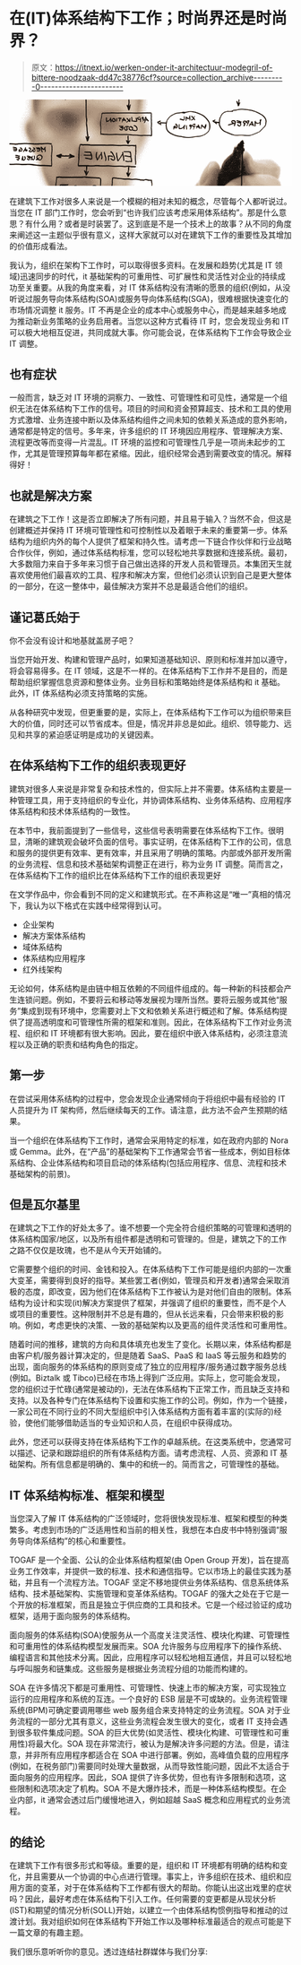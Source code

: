 # 在(IT)体系结构下工作；时尚界还是时尚界？

> 原文：<https://itnext.io/werken-onder-it-architectuur-modegril-of-bittere-noodzaak-dd47c38776cf?source=collection_archive---------0----------------------->

![](img/bd8692395189085a641b5c4a0cbfb16a.png)

在建筑下工作对很多人来说是一个模糊的相对未知的概念，尽管每个人都听说过。当您在 IT 部门工作时，您会听到“也许我们应该考虑采用体系结构”。那是什么意思？有什么用？或者是时装罢了。这到底是不是一个技术上的故事？从不同的角度来阐述这一主题似乎很有意义，这样大家就可以对在建筑下工作的重要性及其增加的价值形成看法。

我认为，组织在架构下工作时，可以取得很多资料。在发展和趋势(尤其是 IT 领域)迅速同步的时代，it 基础架构的可重用性、可扩展性和灵活性对企业的持续成功至关重要。从我的角度来看，对 IT 体系结构没有清晰的愿景的组织(例如，从没听说过服务导向体系结构(SOA)或服务导向体系结构(SGA)，很难根据快速变化的市场情况调整 it 服务。IT 不再是企业的成本中心或服务中心，而是越来越多地成为推动新业务策略的业务启用者。当您以这种方式看待 IT 时，您会发现业务和 IT 可以极大地相互促进，共同成就大事。你可能会说，在体系结构下工作会导致企业 IT 调整。

## **也有症状**

一般而言，缺乏对 IT 环境的洞察力、一致性、可管理性和可见性，通常是一个组织无法在体系结构下工作的信号。项目的时间和资金预算超支、技术和工具的使用方式激增、业务连接中断以及体系结构组件之间未知的依赖关系造成的意外影响，通常都是特定的信号。多年来，许多组织的 IT 环境因应用程序、管理解决方案、流程更改等而变得一片混乱。IT 环境的监控和可管理性几乎是一项尚未起步的工作，尤其是管理预算每年都在紧缩。因此，组织经常会遇到需要改变的情况。解释得好！

## **也就是解决方案**

在建筑之下工作！这是否立即解决了所有问题，并且易于输入？当然不会，但这是创建概述并保持 IT 环境可管理性和可控制性以及着眼于未来的重要第一步。体系结构为组织内外的每个人提供了框架和持久性。请考虑一下链合作伙伴和行业战略合作伙伴，例如，通过体系结构标准，您可以轻松地共享数据和连接系统。最初，大多数阻力来自于多年来习惯于自己做出选择的开发人员和管理员。本集团天生就喜欢使用他们最喜欢的工具、程序和解决方案，但他们必须认识到自己是更大整体的一部分，在这一整体中，最佳解决方案并不总是最适合他们的组织。

## **谨记葛氏始于**

你不会没有设计和地基就盖房子吧？

当您开始开发、构建和管理产品时，如果知道基础知识、原则和标准并加以遵守，将会容易得多。在 IT 领域，这是不一样的。在体系结构下工作并不是目的，而是帮助组织掌握信息资源和整体业务。业务目标和策略始终是体系结构和 it 基础。此外，IT 体系结构必须支持策略的实施。

从各种研究中发现，但更重要的是，实际上，在体系结构下工作可以为组织带来巨大的价值，同时还可以节省成本。但是，情况并非总是如此。组织、领导能力、远见和共享的紧迫感证明是成功的关键因素。

## **在体系结构下工作的组织表现更好**

建筑对很多人来说是非常复杂和技术性的，但实际上并不需要。体系结构主要是一种管理工具，用于支持组织的专业化，并协调体系结构、业务体系结构、应用程序体系结构和技术体系结构的一致性。

在本节中，我前面提到了一些信号，这些信号表明需要在体系结构下工作。很明显，清晰的建筑观会破坏负面的信号。事实证明，在体系结构下工作的公司，信息和服务的提供更有效率、更有效率，并且采用了明确的策略。内部或外部开发所需的业务流程、信息和技术基础架构调整正在进行，称为业务 IT 调整。简而言之，在体系结构下工作的组织比在体系结构下工作的组织表现更好

在文学作品中，你会看到不同的定义和建筑形式。在不声称这是“唯一”真相的情况下，我认为以下格式在实践中经常得到认可。

*   企业架构
*   解决方案体系结构
*   域体系结构
*   体系结构应用程序
*   红外线架构

无论如何，体系结构是由链中相互依赖的不同组件组成的。每一种新的科技都会产生连锁问题。例如，不要将云和移动等发展视为理所当然。要将云服务或其他“服务”集成到现有环境中，您需要对上下文和依赖关系进行概述和了解。体系结构提供了提高透明度和可管理性所需的框架和准则。因此，在体系结构下工作对业务流程、组织和 IT 环境都有很大影响。因此，要在组织中嵌入体系结构，必须注意流程以及正确的职责和结构角色的指定。

## **第一步**

在尝试采用体系结构的过程中，您会发现企业通常倾向于将组织中最有经验的 IT 人员提升为 IT 架构师，然后继续每天的工作。请注意，此方法不会产生预期的结果。

当一个组织在体系结构下工作时，通常会采用特定的标准，如在政府内部的 Nora 或 Gemma。此外，在“产品”的基础架构下工作通常会节省一些成本，例如目标体系结构、企业体系结构和项目启动的体系结构(包括应用程序、信息、流程和技术基础架构的前景)。

## **但是瓦尔基里**

在建筑之下工作的好处太多了。谁不想要一个完全符合组织策略的可管理和透明的体系结构国家/地区，以及所有组件都是透明和可管理的。但是，建筑之下的工作之路不仅仅是玫瑰，也不是从今天开始铺的。

它需要整个组织的时间、金钱和投入。在体系结构下工作可能是组织内部的一次重大变革，需要得到良好的指导。某些罢工者(例如，管理员和开发者)通常会采取消极的态度，即改变，因为他们在体系结构下工作被认为是对他们自由的限制。体系结构为设计和实现(it)解决方案提供了框架，并强调了组织的重要性，而不是个人或项目的重要性。这种限制并不总是有趣的，但从长远来看，只会带来积极的影响。例如，考虑更快的决策、一致的基础架构以及更高的组件灵活性和可重用性。

随着时间的推移，建筑的方向和具体填充也发生了变化。长期以来，体系结构都是由客户机/服务器计算决定的，但是随着 SaaS、PaaS 和 IaaS 等云服务和趋势的出现，面向服务的体系结构的原则变成了独立的应用程序/服务通过数字服务总线(例如。Biztalk 或 Tibco)已经在市场上得到广泛应用。实际上，您可能会发现，您的组织过于忙碌(通常是被动的)，无法在体系结构下正常工作，而且缺乏支持和支持。以及各种专门在体系结构下设置和实施工作的公司。例如，作为一个链接，一家公司在不同行业的不同大型组织中引入体系结构方面有着丰富的(实际的)经验，使他们能够借助适当的专业知识和人员，在组织中获得成功。

此外，您还可以获得支持在体系结构下工作的卓越系统。在这类系统中，您通常可以描述、记录和跟踪组织的所有体系结构方面。请考虑流程、人员、资源和 IT 基础架构。所有信息都是明确的、集中的和统一的。简而言之，可管理性的基础。

## **IT 体系结构标准、框架和模型**

当您深入了解 IT 体系结构的广泛领域时，您将很快发现标准、框架和模型的种类繁多。考虑到市场的广泛适用性和当前的相关性，我想在本白皮书中特别强调“服务导向体系结构”的核心和重要性。

TOGAF 是一个全面、公认的企业体系结构框架(由 Open Group 开发)，旨在提高业务工作效率，并提供一致的标准、技术和通信指导。它以市场上的最佳实践为基础，并且有一个流程方法。TOGAF 坚定不移地提供业务体系结构、信息系统体系结构、技术基础架构、实施管理和变革体系结构。TOGAF 的强大之处在于它是一个开放的标准框架，而且是独立于供应商的工具和技术。它是一个经过验证的成功框架，适用于面向服务的体系结构。

面向服务的体系结构(SOA)使服务从一个高度关注灵活性、模块化构建、可管理性和可重用性的体系结构模型发展而来。SOA 允许服务与应用程序下的操作系统、编程语言和其他技术分离。因此，应用程序可以轻松地相互通信，并且可以轻松地与呼叫服务和链集成。这些服务是根据业务流程分组的功能而构建的。

SOA 在许多情况下都是可重用性、可管理性、快速上市的解决方案，可实现独立运行的应用程序和系统的互连。一个良好的 ESB 层是不可或缺的。业务流程管理系统(BPM)可确定要调用哪些 web 服务组合来支持特定的业务流程。SOA 对于业务流程的一部分尤其有意义，这些业务流程会发生很大的变化，或者 IT 支持会遇到很多软件集成问题。SOA 的巨大优势(如灵活性、模块化构建、可管理性和可重用性)将最大化。SOA 现在非常流行，被认为是解决许多问题的方法。但是，请注意，并非所有应用程序都适合在 SOA 中进行部署。例如，高峰值负载的应用程序(例如，在税务部门)需要同时处理大量数据，从而导致性能问题，因此不太适合于面向服务的应用程序。因此，SOA 提供了许多优势，但也有许多限制和选项，这些限制和选项决定了机构。SOA 不是大爆炸技术，而是一种体系结构模型。在企业内部，it 通常会透过后门缓慢地进入，例如超越 SaaS 概念和应用程式的业务流程。

## **的结论**

在建筑下工作有很多形式和等级。重要的是，组织和 IT 环境都有明确的结构和变化，并且需要从一个协调的中心点进行管理。事实上，许多组织在技术、组织和应用方面的变革，对于在体系结构下工作都有很大的帮助。你能认出这出戏里的症状吗？因此，最好考虑在体系结构下引入工作。任何需要的变更都是从现状分析(IST)和期望的情况分析(SOLL)开始，以建立一个由体系结构惯例指导和推动的过渡计划。我对组织如何在体系结构下开始工作以及哪种标准最适合的观点可能是下一篇文章的有趣主题。

我们很乐意听听你的意见。透过连结社群媒体与我们分享: